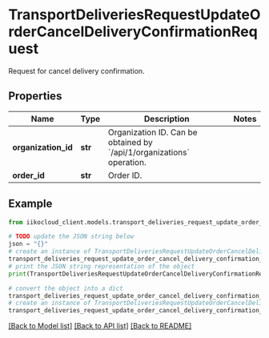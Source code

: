 # TransportDeliveriesRequestUpdateOrderCancelDeliveryConfirmationRequest

Request for cancel delivery confirmation.

## Properties

Name | Type | Description | Notes
------------ | ------------- | ------------- | -------------
**organization_id** | **str** | Organization ID.                Can be obtained by &#x60;/api/1/organizations&#x60; operation. | 
**order_id** | **str** | Order ID. | 

## Example

```python
from iikocloud_client.models.transport_deliveries_request_update_order_cancel_delivery_confirmation_request import TransportDeliveriesRequestUpdateOrderCancelDeliveryConfirmationRequest

# TODO update the JSON string below
json = "{}"
# create an instance of TransportDeliveriesRequestUpdateOrderCancelDeliveryConfirmationRequest from a JSON string
transport_deliveries_request_update_order_cancel_delivery_confirmation_request_instance = TransportDeliveriesRequestUpdateOrderCancelDeliveryConfirmationRequest.from_json(json)
# print the JSON string representation of the object
print(TransportDeliveriesRequestUpdateOrderCancelDeliveryConfirmationRequest.to_json())

# convert the object into a dict
transport_deliveries_request_update_order_cancel_delivery_confirmation_request_dict = transport_deliveries_request_update_order_cancel_delivery_confirmation_request_instance.to_dict()
# create an instance of TransportDeliveriesRequestUpdateOrderCancelDeliveryConfirmationRequest from a dict
transport_deliveries_request_update_order_cancel_delivery_confirmation_request_from_dict = TransportDeliveriesRequestUpdateOrderCancelDeliveryConfirmationRequest.from_dict(transport_deliveries_request_update_order_cancel_delivery_confirmation_request_dict)
```
[[Back to Model list]](../README.md#documentation-for-models) [[Back to API list]](../README.md#documentation-for-api-endpoints) [[Back to README]](../README.md)


